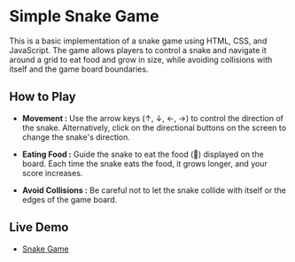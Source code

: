 # Simple Snake Game
This is a basic implementation of a snake game using HTML, CSS, and JavaScript. The game allows players to control a snake and navigate it around a grid to eat food and grow in size, while avoiding collisions with itself and the game board boundaries.

## How to Play

- **Movement :** Use the arrow keys (↑, ↓, ←, →) to control the direction of the snake. Alternatively, click on the directional buttons on the screen to change the snake's direction.

- **Eating Food :** Guide the snake to eat the food (🍎) displayed on the board. Each time the snake eats the food, it grows longer, and your score increases.

- **Avoid Collisions :** Be careful not to let the snake collide with itself or the edges of the game board.

## Live Demo 
- [Snake Game](https://internetmadecoder.github.io/30-Days-JS-Challenge/Day%205/)